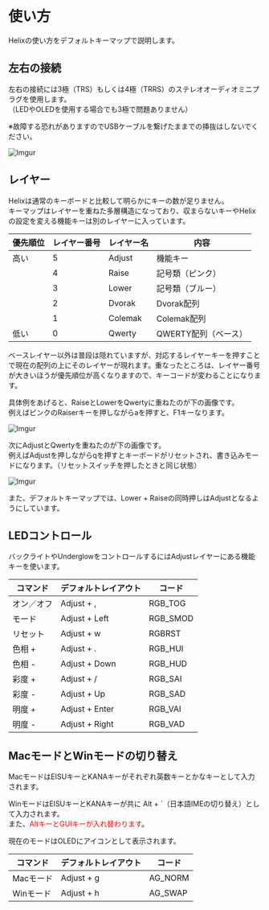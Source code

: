 # 使い方

Helixの使い方をデフォルトキーマップで説明します。

## 左右の接続

左右の接続には3極（TRS）もしくは4極（TRRS）のステレオオーディオミニプラグを使用します。  
（LEDやOLEDを使用する場合でも3極で問題ありません）

※故障する恐れがありますのでUSBケーブルを繋げたままでの挿抜はしないでください。

![Imgur](https://i.imgur.com/1alxKG2.jpg)


## レイヤー

Helixは通常のキーボードと比較して明らかにキーの数が足りません。  
キーマップはレイヤーを重ねた多層構造になっており、収まらないキーやHelixの設定を変える機能キーは別のレイヤーに入っています。

|優先順位|レイヤー番号|レイヤー名|内容|
| ---- | ---- | --- | --- |
|高い|5|Adjust|機能キー|
||4|Raise|記号類（ピンク）|
||3|Lower|記号類（ブルー）|
||2|Dvorak|Dvorak配列|
||1|Colemak|Colemak配列|
|低い|0|Qwerty|QWERTY配列（ベース）|


ベースレイヤー以外は普段は隠れていますが、対応するレイヤーキーを押すことで現在の配列の上にそのレイヤーが現れます。重なったところは、レイヤー番号が大きいほうが優先順位が高くなりますので、キーコードが変わることになります。

具体例をあげると、RaiseとLowerをQwertyに重ねたのが下の画像です。  
例えばピンクのRaiserキーを押しながらaを押すと、F1キーなります。

![Imgur](https://i.imgur.com/10R4O2P.jpg)

次にAdjustとQwertyを重ねたのが下の画像です。  
例えばAdjustを押しながらqを押すとキーボードがリセットされ、書き込みモードになります。（リセットスイッチを押したときと同じ状態）

![Imgur](https://i.imgur.com/jaYTsNM.png)

また、デフォルトキーマップでは、Lower + Raiseの同時押しはAdjustとなるようにしています。


## LEDコントロール

バックライトやUnderglowをコントロールするにはAdjustレイヤーにある機能キーを使います。

|コマンド|デフォルトレイアウト|コード|
| ---- | ---- | --- |
|オン／オフ|Adjust + ,|RGB_TOG|
|モード|Adjust + Left|RGB_SMOD|
|リセット|Adjust + w|RGBRST|
|色相 +|Adjust + .|RGB_HUI|
|色相 -|Adjust + Down|RGB_HUD|
|彩度 +|Adjust + /|RGB_SAI|
|彩度 -|Adjust + Up|RGB_SAD|
|明度 +|Adjust + Enter|RGB_VAI|
|明度 -|Adjust + Right|RGB_VAD|

## MacモードとWinモードの切り替え

MacモードはEISUキーとKANAキーがそれぞれ英数キーとかなキーとして入力されます。

WinモードはEISUキーとKANAキーが共に Alt + `（日本語IMEの切り替え）として入力されます。  
また、<font color="Red">AltキーとGUIキーが入れ替わります</font>。

現在のモードはOLEDにアイコンとして表示されます。

|コマンド|デフォルトレイアウト|コード|
| ---- | ---- | --- |
|Macモード|Adjust + g|AG_NORM|
|Winモード|Adjust + h|AG_SWAP|

